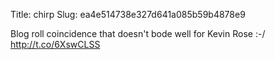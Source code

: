 Title: chirp
Slug: ea4e514738e327d641a085b59b4878e9

Blog roll coincidence that doesn't bode well for Kevin Rose :-/ <a href="http://t.co/6XswCLSS">http://t.co/6XswCLSS</a>
